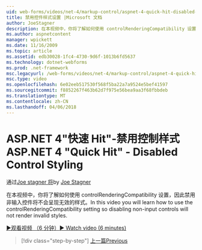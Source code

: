 ```yaml
---
uid: web-forms/videos/net-4/markup-control/aspnet-4-quick-hit-disabled-control-styling
title: 禁用控件样式设置 |Microsoft 文档
author: JoeStagner
description: 在本视频中，你将了解如何使用 controlRenderingCompatibility 设置，因此禁用非输入控件将不会呈现无效的样式。
ms.author: aspnetcontent
manager: wpickett
ms.date: 11/16/2009
ms.topic: article
ms.assetid: edb30028-1fc4-4730-9d6f-1013b6fd5637
ms.technology: dotnet-webforms
ms.prod: .net-framework
msc.legacyurl: /web-forms/videos/net-4/markup-control/aspnet-4-quick-hit-disabled-control-styling
msc.type: video
ms.openlocfilehash: 6e02eeb517530f568f5ba22a7a9524e5bef41597
ms.sourcegitcommit: f8852267f463b62d7f975e56bea9aa3f68fbbdeb
ms.translationtype: MT
ms.contentlocale: zh-CN
ms.lasthandoff: 04/06/2018
---
```

<a name="aspnet-4-quick-hit---disabled-control-styling"></a><span data-ttu-id="71d1b-103">ASP.NET 4"快速 Hit"-禁用控制样式</span><span class="sxs-lookup"><span data-stu-id="71d1b-103">ASP.NET 4 "Quick Hit" - Disabled Control Styling</span></span>
====================
<span data-ttu-id="71d1b-104">通过[Joe stagner 将](https://github.com/JoeStagner)</span><span class="sxs-lookup"><span data-stu-id="71d1b-104">by [Joe Stagner](https://github.com/JoeStagner)</span></span>

<span data-ttu-id="71d1b-105">在本视频中，你将了解如何使用 controlRenderingCompatibility 设置，因此禁用非输入控件将不会呈现无效的样式。</span><span class="sxs-lookup"><span data-stu-id="71d1b-105">In this video you will learn how to use the controlRenderingCompatibility setting so disabling non-input controls will not render invalid styles.</span></span> 

[<span data-ttu-id="71d1b-106">&#9654;观看视频 （6 分钟）</span><span class="sxs-lookup"><span data-stu-id="71d1b-106">&#9654; Watch video (6 minutes)</span></span>](https://channel9.msdn.com/Blogs/ASP-NET-Site-Videos/aspnet-4-quick-hit-disabled-control-styling)

> [!div class="step-by-step"]
> [<span data-ttu-id="71d1b-107">上一篇</span><span class="sxs-lookup"><span data-stu-id="71d1b-107">Previous</span></span>](aspnet-4-quick-hit-hidden-field-divs.md)
